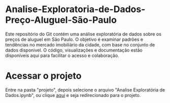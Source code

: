 # Analise-Exploratoria-de-Dados-Preço-Aluguel-São-Paulo
 Este repositório do Git contém uma análise exploratória de dados sobre os preços de aluguel em São Paulo. O objetivo é examinar padrões e tendências no mercado imobiliário da cidade, com base no conjunto de dados disponivel. O código, visualizações e documentação estão disponíveis aqui para facilitar o acesso e colaboração.

# Acessar o projeto

Entre na pasta "projeto", depois selecione o arquivo "Analise Exploratória de Dados.ipynb", ou clique [aqui](https://github.com/silas-silva/Analise-Exploratoria-de-Dados-Preco-Aluguel-Sao-Paulo/blob/main/projeto/Analise%20Explorat%C3%B3ria%20de%20Dados.ipynb) e seja redirecionado para o projeto.